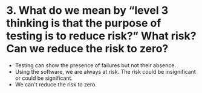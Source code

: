 # 3. What do we mean by “level 3 thinking is that the purpose of testing is to reduce risk?” What risk? Can we reduce the risk to zero?
- Testing can show the presence of failures but not their absence.
- Using the software, we are always at risk. The risk could be insignificant or could be significant.
- We can't reduce the risk to zero.



